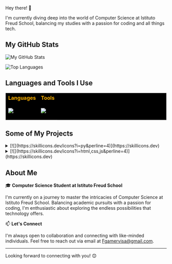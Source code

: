 Hey there! 👋

I'm currently diving deep into the world of Computer Science at Istituto Freud School, balancing my studies with a passion for coding and all things tech.

## My GitHub Stats

![My GitHub Stats](https://github-readme-stats.vercel.app/api?username=Fgamervisa&show_icons=true&theme=vision-friendly-dark)

![Top Languages](https://github-readme-stats.vercel.app/api/top-langs?username=Fgamervisa&show_icons=true&theme=vision-friendly-dark&locale=en&layout=compact)

## Languages and Tools I Use

<table style="background-color: #000000; color: #FFB000; border: 1px solid #E4E2E2;">
<tr>
<th>Languages</th>
<th>Tools</th>
</tr>
<tr>
<td>

[![](https://skillicons.dev/icons?i=py,arduino,js,nodejs,html,bootstrap,css,mysql&perline=4)](https://skillicons.dev)

</td>
<td>

[![](https://skillicons.dev/icons?i=vscode,anaconda,linux&perline=4)](https://skillicons.dev)

</td>
</tr>
</table>

## Some of My Projects

<details>
  <summary>
    [![](https://skillicons.dev/icons?i=py&perline=4)](https://skillicons.dev)
  </summary>

- [CheatPapers](https://github.com/Fgamervisa/CheatPapers-language/tree/main)
- [Robotics Projects](https://github.com/Fgamervisa/robotics)

</details>

<details>
  <summary>
    [![](https://skillicons.dev/icons?i=html,css,js&perline=4)](https://skillicons.dev)
  </summary>

- [Robotics Projects](https://github.com/Fgamervisa/robotics)
- [Colombo School Database](https://github.com/Fgamervisa/Scuola-colombo-database)

</details>

## About Me

🎓 **Computer Science Student at Istituto Freud School**

I'm currently on a journey to master the intricacies of Computer Science at Istituto Freud School. Balancing academic pursuits with a passion for coding, I'm enthusiastic about exploring the endless possibilities that technology offers.

📫 **Let's Connect**

I'm always open to collaboration and connecting with like-minded individuals. Feel free to reach out via email at Fgamervisa@gmail.com.

---

Looking forward to connecting with you! 😊
